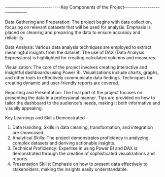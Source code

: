 ----------------------------Key Components of the Project-----------------------------

Data Gathering and Preparation:
The project begins with data collection, focusing on relevant datasets that will be used for analysis.
Emphasis is placed on cleaning and preparing the data to ensure accuracy and reliability.

Data Analysis:
Various data analysis techniques are employed to extract meaningful insights from the dataset.
The use of DAX (Data Analysis Expressions) is highlighted for creating calculated columns and measures.

Visualization:
The core of the project involves creating interactive and insightful dashboards using Power BI.
Visualizations include charts, graphs, and other tools to effectively communicate data findings.
Techniques for creating dynamic and user-friendly reports are covered.

Reporting and Presentation:
The final part of the project focuses on presenting the data in a professional manner.
Tips are provided on how to tailor the dashboard to the audience's needs, making it both informative and visually appealing.

Key Learnings and Skills Demonstrated -
1) Data Handling: Skills in data cleaning, transformation, and integration are showcased.
2) Analytical Skills: The project demonstrates proficiency in analyzing complex datasets and deriving actionable insights.
3) Technical Proficiency: Expertise in using Power BI and DAX is demonstrated through the creation of sophisticated visualizations and reports.
4) Presentation Skills: Emphasis on how to present data effectively to stakeholders, making the insights easily understandable.
